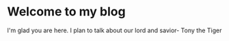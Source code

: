 # Welcome to my blog

I'm glad you are here. I plan to talk about our lord and savior- Tony the Tiger
